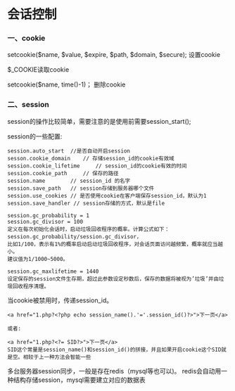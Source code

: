 # 会话控制

### 一、cookie
setcookie($name, $value, $expire, $path, $domain, $secure);
设置cookie

$_COOKIE读取cookie

setcookie($name, time()-1)；  删除cookie


### 二、session
session的操作比较简单，需要注意的是使用前需要session_start();

session的一些配置:
```  
session.auto_start  //是否自动开启session
sesson.cookie_domain    // 存储session_id的cookie有效域
session.cookie_lifetime     // session_id的cookie有效的时间
session.cookie_path     // 保存的路径
session.name        // session_id 的名字
session.save_path   // session存储到服务器哪个文件
session.use_cookies // 是否使用cookie在客户端保存session_id，默认为1
session.save_handler // session存储的方式，默认是file

session.gc_probability = 1
session.gc_divisor = 100
定义在每次初始化会话时，启动垃圾回收程序的概率。计算公式如下：
session.gc_probability/session.gc_divisor，
比如1/100，表示有1%的概率启动启动垃圾回收程序，对会话页面访问越频繁，概率就应当越小。
建议值为1/1000~5000。

session.gc_maxlifetime = 1440
设定保存的session文件生存期，超过此参数设定秒数后，保存的数据将被视为’垃圾’并由垃圾回收程序清理。
```

当cookie被禁用时，传递session_id。
``` 
<a href="1.php?<?php echo session_name().'='.session_id()?>">下一页</a>

或者:

<a href="1.php?<?= SID?>">下一页</a>
SID这个常量是session_name()和session_id()的拼接，并且如果开启cookie这个SID就是空。相较于上一种方法会智能一些
```

多台服务器session同步，一般是存在redis（mysql等也可以)。
redis会自动用一种结构存储session，mysql需要建立对应的数据表